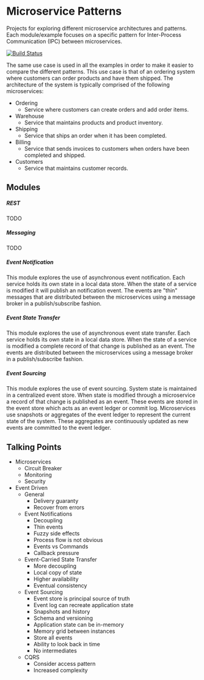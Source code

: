 # Microservice Patterns
Projects for exploring different microservice architectures and patterns. Each module/example focuses on a specific pattern for Inter-Process Communication (IPC) between microservices.

[![Build Status](https://travis-ci.org/acntech/microservice-patterns.svg?branch=develop)](https://travis-ci.org/acntech/microservice-patterns)

The same use case is used in all the examples in order to make it easier to compare the different patterns. This use case is that of an ordering system where customers can order products and have them shipped. The architecture of the system is typically comprised of the following microservices:

* Ordering
  * Service where customers can create orders and add order items.
* Warehouse
  * Service that maintains products and product inventory.
* Shipping
  * Service that ships an order when it has been completed.
* Billing
  * Service that sends invoices to customers when orders have been completed and shipped.
* Customers
  * Service that maintains customer records.

## Modules

##### REST
TODO

##### Messaging
TODO

##### Event Notification
This module explores the use of asynchronous event notification. Each service holds its own state in a local data store. When the state of a service is modified it will publish an notification event. The events are "thin" messages that are distributed between the microservices using a message broker in a publish/subscribe fashion.

##### Event State Transfer
This module explores the use of asynchronous event state transfer. Each service holds its own state in a local data store. When the state of a service is modified a complete record of that change is published as an event. The events are distributed between the microservices using a message broker in a publish/subscribe fashion.

##### Event Sourcing
This module explores the use of event sourcing. System state is maintained in a centralized event store. When state is modified through a microservice a record of that change is published as an event. These events are stored in the event store which acts as an event ledger or commit log. Microservices use snapshots or aggregates of the event ledger to represent the current state of the system. These aggregates are continuously updated as new events are committed to the event ledger.

## Talking Points

* Microservices
  * Circuit Breaker
  * Monitoring
  * Security
* Event Driven
  * General
    * Delivery guaranty
    * Recover from errors
  * Event Notifications
    * Decoupling
    * Thin events
    * Fuzzy side effects
    * Process flow is not obvious
    * Events vs Commands
    * Callback pressure
  * Event-Carried State Transfer
    * More decoupling
    * Local copy of state
    * Higher availability
    * Eventual consistency
  * Event Sourcing
    * Event store is principal source of truth
    * Event log can recreate application state
    * Snapshots and history
    * Schema and versioning
    * Application state can be in-memory
    * Memory grid between instances
    * Store all events
    * Ability to look back in time
    * No intermediates
  * CQRS
    * Consider access pattern
    * Increased complexity